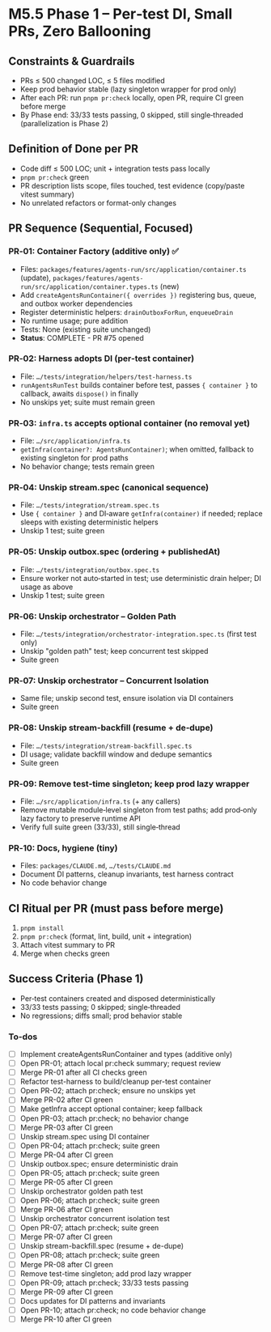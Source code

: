 <!-- 357679da-3c36-45e6-a132-724c6d1c13ff 00193137-3782-4c28-b812-803293e34109 -->
# M5.5 Phase 1 – Per‑test DI, Small PRs, Zero Ballooning

## Constraints & Guardrails

- PRs ≤ 500 changed LOC, ≤ 5 files modified
- Keep prod behavior stable (lazy singleton wrapper for prod only)
- After each PR: run `pnpm pr:check` locally, open PR, require CI green before merge
- By Phase end: 33/33 tests passing, 0 skipped, still single‑threaded (parallelization is Phase 2)

## Definition of Done per PR

- Code diff ≤ 500 LOC; unit + integration tests pass locally
- `pnpm pr:check` green
- PR description lists scope, files touched, test evidence (copy/paste vitest summary)
- No unrelated refactors or format-only changes

## PR Sequence (Sequential, Focused)

### PR‑01: Container Factory (additive only) ✅

- Files: `packages/features/agents-run/src/application/container.ts` (update), `packages/features/agents-run/src/application/container.types.ts` (new)
- Add `createAgentsRunContainer({ overrides })` registering bus, queue, and outbox worker dependencies
- Register deterministic helpers: `drainOutboxForRun`, `enqueueDrain`
- No runtime usage; pure addition
- Tests: None (existing suite unchanged)
- **Status**: COMPLETE - PR #75 opened

### PR‑02: Harness adopts DI (per‑test container)

- File: `…/tests/integration/helpers/test-harness.ts`
- `runAgentsRunTest` builds container before test, passes `{ container }` to callback, awaits `dispose()` in finally
- No unskips yet; suite must remain green

### PR‑03: `infra.ts` accepts optional container (no removal yet)

- File: `…/src/application/infra.ts`
- `getInfra(container?: AgentsRunContainer)`; when omitted, fallback to existing singleton for prod paths
- No behavior change; tests remain green

### PR‑04: Unskip stream.spec (canonical sequence)

- File: `…/tests/integration/stream.spec.ts`
- Use `{ container }` and DI‑aware `getInfra(container)` if needed; replace sleeps with existing deterministic helpers
- Unskip 1 test; suite green

### PR‑05: Unskip outbox.spec (ordering + publishedAt)

- File: `…/tests/integration/outbox.spec.ts`
- Ensure worker not auto‑started in test; use deterministic drain helper; DI usage as above
- Unskip 1 test; suite green

### PR‑06: Unskip orchestrator – Golden Path

- File: `…/tests/integration/orchestrator-integration.spec.ts` (first test only)
- Unskip "golden path" test; keep concurrent test skipped
- Suite green

### PR‑07: Unskip orchestrator – Concurrent Isolation

- Same file; unskip second test, ensure isolation via DI containers
- Suite green

### PR‑08: Unskip stream‑backfill (resume + de‑dupe)

- File: `…/tests/integration/stream-backfill.spec.ts`
- DI usage; validate backfill window and dedupe semantics
- Suite green

### PR‑09: Remove test‑time singleton; keep prod lazy wrapper

- File: `…/src/application/infra.ts` (+ any callers)
- Remove mutable module‑level singleton from test paths; add prod‑only lazy factory to preserve runtime API
- Verify full suite green (33/33), still single‑thread

### PR‑10: Docs, hygiene (tiny)

- Files: `packages/CLAUDE.md`, `…/tests/CLAUDE.md`
- Document DI patterns, cleanup invariants, test harness contract
- No code behavior change

## CI Ritual per PR (must pass before merge)

1. `pnpm install`
2. `pnpm pr:check` (format, lint, build, unit + integration)
3. Attach vitest summary to PR
4. Merge when checks green

## Success Criteria (Phase 1)

- Per‑test containers created and disposed deterministically
- 33/33 tests passing; 0 skipped; single‑threaded
- No regressions; diffs small; prod behavior stable

### To-dos

- [ ] Implement createAgentsRunContainer and types (additive only)
- [ ] Open PR-01; attach local pr:check summary; request review
- [ ] Merge PR-01 after all CI checks green
- [ ] Refactor test-harness to build/cleanup per-test container
- [ ] Open PR-02; attach pr:check; ensure no unskips yet
- [ ] Merge PR-02 after CI green
- [ ] Make getInfra accept optional container; keep fallback
- [ ] Open PR-03; attach pr:check; no behavior change
- [ ] Merge PR-03 after CI green
- [ ] Unskip stream.spec using DI container
- [ ] Open PR-04; attach pr:check; suite green
- [ ] Merge PR-04 after CI green
- [ ] Unskip outbox.spec; ensure deterministic drain
- [ ] Open PR-05; attach pr:check; suite green
- [ ] Merge PR-05 after CI green
- [ ] Unskip orchestrator golden path test
- [ ] Open PR-06; attach pr:check; suite green
- [ ] Merge PR-06 after CI green
- [ ] Unskip orchestrator concurrent isolation test
- [ ] Open PR-07; attach pr:check; suite green
- [ ] Merge PR-07 after CI green
- [ ] Unskip stream-backfill.spec (resume + de-dupe)
- [ ] Open PR-08; attach pr:check; suite green
- [ ] Merge PR-08 after CI green
- [ ] Remove test-time singleton; add prod lazy wrapper
- [ ] Open PR-09; attach pr:check; 33/33 tests passing
- [ ] Merge PR-09 after CI green
- [ ] Docs updates for DI patterns and invariants
- [ ] Open PR-10; attach pr:check; no code behavior change
- [ ] Merge PR-10 after CI green